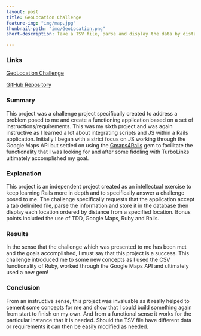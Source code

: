 ```yaml
---
layout: post
title: GeoLocation Challenge
feature-img: "img/map.jpg"
thumbnail-path: "img/GeoLocation.png"
short-description: Take a TSV file, parse and display the data by distance from a point.

---
```

### Links
<a href="https://afternoon-hollows-97161.herokuapp.com">GeoLocation Challenge</a>

<a href="https://github.com/swentling87/geo_location_challenge">GitHub Repository</a>

### Summary

This project was a challenge project specifically created to address a problem posed to me and create a functioning application based on a set of instructions/requirements. This was my sixth project and was again instructive as I learned a lot about integrating scripts and JS within a Rails application. Initially I began with a strict focus on JS working through the Google Maps API but settled on using the <a href="https://github.com/apneadiving/Google-Maps-for-Rails">Gmaps4Rails</a> gem to facilitate the functionality that I was looking for and after some fiddling with TurboLinks ultimately accomplished my goal.

### Explanation

This project is an independent project created as an intellectual exercise to keep learning Rails more in depth and to specifically answer a challenge posed to me. The challenge specifically requests that the application accept a tab delimited file, parse the information and store it in the database then display each location ordered by distance from a specified location. Bonus points included the use of TDD, Google Maps, Ruby and Rails.

### Results

In the sense that the challenge which was presented to me has been met and the goals accomplished, I must say that this project is a success. This challenge introduced me to some new concepts as I used the CSV functionality of Ruby, worked through the Google Maps API and ultimately used a new gem!

### Conclusion

From an instructive sense, this project was invaluable as it really helped to cement some concepts for me and show that I could build something again from start to finish on my own. And from a functional sense it works for the particular instance that it is needed. Should the TSV file have different data or requirements it can then be easily modified as needed.

